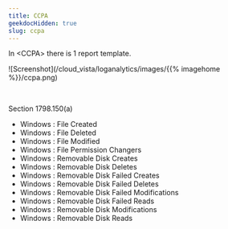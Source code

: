 ```yaml
---
title: CCPA
geekdocHidden: true
slug: ccpa
---
```


In \<CCPA> there is 1 report template.

![Screenshot](/cloud_vista/loganalytics/images/{{% imagehome %}}/ccpa.png)

&nbsp;

Section 1798.150(a)
* Windows : File Created
* Windows : File Deleted
* Windows : File Modified
* Windows : File Permission Changers
* Windows : Removable Disk Creates
* Windows : Removable Disk Deletes
* Windows : Removable Disk Failed Creates
* Windows : Removable Disk Failed Deletes
* Windows : Removable Disk Failed Modifications
* Windows : Removable Disk Failed Reads
* Windows : Removable Disk Modifications
* Windows : Removable Disk Reads


